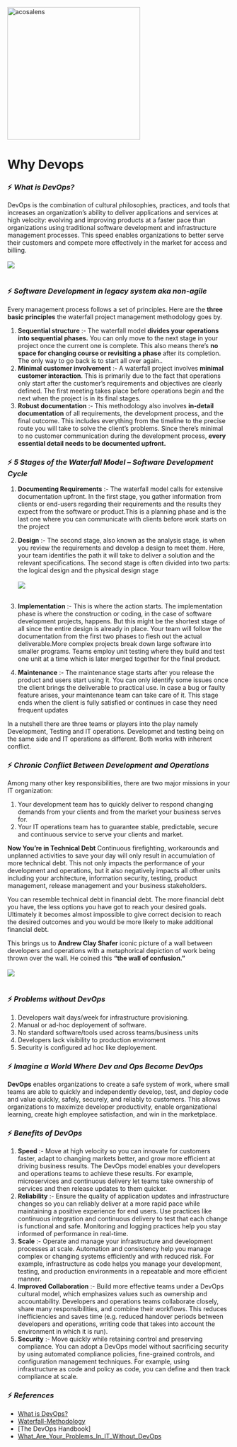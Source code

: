 [<img alt="acosalens" width="300px" src="https://github.com/jindalvishal09/AWS/blob/main/Resources/other/Acosa_logo.png" />](https://acosalens.com)

# Why Devops

### ⚡ _What is DevOps?_
DevOps is the combination of cultural philosophies, practices, and tools that increases an organization’s ability to deliver 
applications and services at high velocity: evolving and improving products at a faster pace than organizations using traditional
software development and infrastructure management processes. This speed enables organizations to better serve their customers and
compete more effectively in the market for access and billing. </br></br><img src="/Resources/Why_Needed/Devops_basic.png"/></br></br>

### ⚡ _Software Development in legacy system aka non-agile_
Every management process follows a set of principles. Here are the **three basic principles** the waterfall project management methodology goes by. 
1. **Sequential structure** :- The waterfall model **divides your operations into sequential phases.** You can only move to the next stage in your project once the current one is complete. This also means there’s **no space for changing course or revisiting a phase** after its completion. The only way to go back is to start all over again..
2. **Minimal customer involvement** :- A waterfall project involves **minimal customer interaction**. This is primarily due to the fact that operations only start after the customer’s requirements and objectives are clearly defined. The first meeting takes place before operations begin and the next when the project is in its final stages.
3. **Robust documentation** :- This methodology also involves **in-detail documentation** of all requirements, the development process, and the final outcome. This includes everything from the timeline to the precise route you will take to solve the client’s problems. Since there’s minimal to no customer communication during the development process, **every essential detail needs to be documented upfront.**


### ⚡ _5 Stages of the Waterfall Model – Software Development Cycle_

1. **Documenting Requirements** :- The waterfall model calls for extensive documentation upfront. In the first stage, you gather information from clients or end-users regarding their requirements and the results they expect from the software or product.This is a planning phase and is the last one where you can communicate with clients before work starts on the project
2. **Design** :- The second stage, also known as the analysis stage, is when you review the requirements and develop a design to meet them. Here, your team identifies the path it will take to deliver a solution and the relevant specifications. The second stage is often divided into two parts: the logical design and the physical design stage
</br></br><img src="/Resources/Why_Needed/water_fall.png"/></br></br>

3. **Implementation** :- This is where the action starts. The implementation phase is where the construction or coding, in the case of software development projects, happens. But this might be the shortest stage of all since the entire design is already in place. Your team will follow the documentation from the first two phases to flesh out the actual deliverable.More complex projects break down large software into smaller programs. Teams employ unit testing where they build and test one unit at a time which is later merged together for the final product. 
4. **Maintenance** :- The maintenance stage starts after you release the product and users start using it. You can only identify some issues once the client brings the deliverable to practical use. In case a bug or faulty feature arises, your maintenance team can take care of it. This stage ends when the client is fully satisfied or continues in case they need frequent updates

In a nutshell there are three teams or players into the play namely Development, Testing and IT operations. Developmet and testing being on the same side and IT operations as different. Both works with inherent conflict.

### ⚡ _Chronic Conflict Between Development and Operations_
Among many other key responsibilities, there are two major missions in your IT organization:

1. Your development team has to quickly deliver to respond changing demands from your clients and from the market your business serves for.
2. Your IT operations team has to guarantee stable, predictable, secure and continuous service to serve your clients and market.

**Now You’re in Technical Debt** Continuous firefighting, workarounds and unplanned activities to save your day will only result in accumulation of more technical debt. This not only impacts the performance of your development and operations, but it also negatively impacts all other units including your architecture, information security, testing, product management, release management and your business stakeholders.

You can resemble technical debt in financial debt. The more financial debt you have, the less options you have got to reach your desired goals. Ultimately it becomes almost impossible to give correct decision to reach the desired outcomes and you would be more likely to make additional financial debt.

This brings us to **Andrew Clay Shafer** iconic picture of a wall between developers and operations with a metaphorical depiction of work being thrown over the wall. He coined this **“the wall of confusion.”**
</br></br><img src="/Resources/Why_Needed/wall_of_confusion.png"/></br></br>

### ⚡ _Problems without DevOps_

1. Developers wait days/week for infrastructure provisioning.
2. Manual or ad-hoc deployement of software.
3. No standard software/tools used across teams/business units
4. Developers lack visibility to production enviroment
5. Security is configured ad hoc like deployement.

### ⚡ _Imagine a World Where Dev and Ops Become DevOps_
**DevOps** enables organizations to create a safe system of work, where small teams are able to quickly and independently develop, test, and deploy code and value
quickly, safely, securely, and reliably to customers. This allows organizations to maximize developer productivity, enable organizational learning, create high
employee satisfaction, and win in the marketplace.

### ⚡ _Benefits of DevOps_

1. **Speed** :- Move at high velocity so you can innovate for customers faster, adapt to changing markets better, and grow more efficient at driving business results. The DevOps model enables your developers and operations teams to achieve these results. For example, microservices and continuous delivery let teams take ownership of services and then release updates to them quicker.
2. **Reliability** :- Ensure the quality of application updates and infrastructure changes so you can reliably deliver at a more rapid pace while maintaining a positive experience for end users. Use practices like continuous integration and continuous delivery to test that each change is functional and safe. Monitoring and logging practices help you stay informed of performance in real-time.
3. **Scale** :- Operate and manage your infrastructure and development processes at scale. Automation and consistency help you manage complex or changing systems efficiently and with reduced risk. For example, infrastructure as code helps you manage your development, testing, and production environments in a repeatable and more efficient manner.
4. **Improved Collaboration** :- Build more effective teams under a DevOps cultural model, which emphasizes values such as ownership and accountability. Developers and operations teams collaborate closely, share many responsibilities, and combine their workflows. This reduces inefficiencies and saves time (e.g. reduced handover periods between developers and operations, writing code that takes into account the environment in which it is run).
5. **Security** :- Move quickly while retaining control and preserving compliance. You can adopt a DevOps model without sacrificing security by using automated compliance policies, fine-grained controls, and configuration management techniques. For example, using infrastructure as code and policy as code, you can define and then track compliance at scale.

### ⚡ _References_

* [What is DevOps?](https://aws.amazon.com/devops/what-is-devops/)
* [Waterfall-Methodology](https://managementhelp.org/waterfall-methodology)
* [The DevOps Handbook]
* [What_Are_Your_Problems_In_IT_Without_DevOps](https://www.devops-certification.org/What_Are_Your_Problems_In_IT_Without_DevOps.php)
